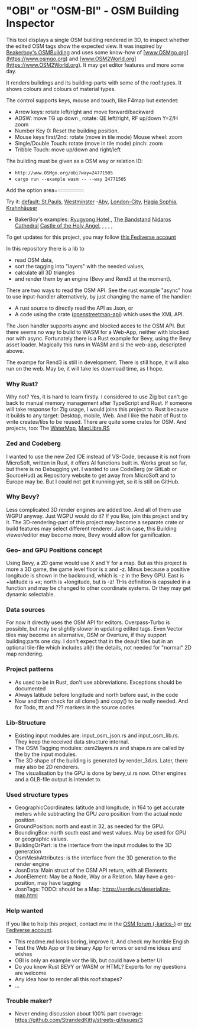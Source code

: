 # "OBI" or "OSM-BI" - OSM Building Inspector

This tool displays a single OSM building rendered in 3D, to inspect whether the edited OSM tags show the expected view. It was inspired by [Beakerboy's OSMBuilding](https://github.com/Beakerboy/OSMBuilding) and uses some know-how of [www.OSMgo.org](https://www.osmgo.org) and [www.OSM2World.org](https://www.OSM2World.org). It may get editor features and more some day.

It renders buildings and its building-parts with some of the roof:types. It shows colours and colours of material types.

The control supports keys, mouse and touch, like F4map but extendet:
* Arrow keys: rotate left/right and move forward/backward
* ADSW: move TG up down , rotate: QE left/right, RF up/down Y=Z/H zoom
* Number Key 0:  Reset the building position.
* Mouse keys first/2nd: rotate (move in tile mode) Mouse wheel: zoom
* Single/Double Touch: rotate (move in tile mode) pinch: zoom
* Tribble Touch: move up/down and right/left

The building must be given as a OSM way or relation ID:
* ```http://www.OSMgo.org/obi?way=24771505```
* ```cargo run --example wasm -- --way 24771505```

Add the option area=<meter> to see all buildings around in that range. In this area mode, the control swap roate and move controls to make it like F4Map. Default is the inspection mode with rotating by the first mousetouch.

Try it:
[default: St.Pauls](http://www.OSMgo.org/obi),
[Westminster](https://www.osmgo.org/obi?rel=1567699&area=140)
-[Aby](https://www.osmgo.org/obi?way=364313092),
[London-City](https://osmgo.org/obi?rel=3850933&area=444),
[Hagia Sophia](https://osmgo.org/obi?way=109862851),
[Krahnhäuser](https://osmgo.org/obi?rel=184729&area=333)
* BakerBoy's examples:
[Ryugyong Hotel ](https://osmgo.org/obi?way=407995274),
[The Bandstand](https://osmgo.org/obi?way=297997038)
[Nidaros Cathedral](https://osmgo.org/obi?way=417245741)
[Castle of the Holy Angel](https://osmgo.org/obi?way=8035487), [](), [](), [](), [](), []()

To get updates for this project, you may follow [this Fediverse account](https://en.osm.town/@rust_osm_tb)

In this repository there is a lib to
- read OSM data,
- sort the tagging into "layers" with the needed values,
- calculate all 3D triangles
- and render them by an engine (Bevy and Rend3 at the moment).

There are two ways to read the OSM API. See the rust example "async" how to use input-handler alternatively, by just changing the name of the handler:
- A rust source to directly read the API as Json, or
- A code using the crate ([openstreetmap-api](https://github.com/topics/openstreetmap-api)) which uses the XML API.

The Json handler supports async and blocked acces to the OSM API. But there seems no way to build to WASM for a Web-App, neither with blocked nor with async. Fortunately there is a Rust example for Bevy, using the Bevy asset loader. Magically this runs in WASM and si the web-app, descripted abowe.

The exampe for Rend3 is still in development. There is still hope, it will also run on the web. May be, it will take les download time, as I hope.

### Why Rust?
Why not? Yes, it is hard to learn firstly. I considered to use Zig but can't go back to manual memory management after TypeScript and Rust. If someone will take response for Zig usage, I would joins this project to. Rust because it builds to any target: Desktop, mobile, Web. And I like the habit of Rust to write creates/libs to be reused. There are quite some crates for OSM. And projects, too:
The [WaterMap]( https://en.osm.town/@amapanda),
[MapLibre.RS](https://github.com/maplibre/maplibre-rs)

### Zed and Codeberg
I wanted to use the new Zed IDE instead of VS-Code, because it is not from MicroSoft, written in Rust, it offers AI functions built in. Works great so far, but there is no Debugging yet.
I wanted to use CodeBerg (or GitLab or SourceHud) as Repository website to get away from MicroSoft and to Europe may be. But I could not get it running yet, so it is still on GitHub.

### Why Bevy?
Less complicated 3D render engines are added too. And all of them use WGPU anyway. Just WGPU would do it? If you like, join this project and try it. The 3D-rendering-part of this project may become a separate crate or build features may select different renderer.
Just in case, this Building viewer/editor may become more, Bevy would allow for gamification.

### Geo- and GPU Positions concept
Using Bevy, a 2D game would use X and Y for a map. But as this project is more a 3D game, the game level floor is x and -z. Minus because a positive longitude is shown in the backround, which is -z in the Bevy GPU. East is +latitude is +x; north is +longitude, but is -z! THis definition is capsuled in a function and may be changed to other coordinate systems. Or they may get dynamic selectable.

### Data sources
For now it directly uses the OSM API for editors. Overpass-Turbo is possible, but may be slightly slower in updating edited tags.
Even Vector tiles may become an alternative, OSM or Overture, if they support building:parts one day. I don't expect that in the deault tiles but in an optional tile-file which includes all(!) the details, not needed for "normal" 2D map rendering.

### Project patterns
* As used to be in Rust, don't use abbreviations. Exceptions should be documented
* Always latitude before longitude and north before east, in the code
* Now and then check for all clone() and copy() to be really needed. And for Todo, ttt and ??? markers in the source codes

### Lib-Structure
* Existing input modules are: input_osm_json.rs and input_osm_lib.rs. They keep the received data structure internal.
* The OSM Tagging modules: osm2layers.rs and shape.rs are called by the by the input modules.
* The 3D shape of the building is generated by render_3d.rs. Later, there may also be 2D renderers.
* The visualisation by the GPU is done by bevy_ui.rs now. Other engines and a GLB-file output is intendet to.

### Used structure types
* GeographicCoordinates: latitude and longitude, in f64 to get accurate meters while subtracting the GPU zero position from the actual node position.
* GroundPosition: north and east in 32, as needed for the GPU.
* BoundingBox: north south east and west values. May be used for GPU or geographic values.
* BuildingOrPart: is the interface from the input modules to the 3D generation
* OsmMeshAttributes: is the interface from the 3D generation to the render engine
* JosnData: Main struct of the OSM API return, with all Elements
* JsonElement: May be a Node, Way or a Relation. May have a geo-position, may have tagging
* JosnTags: TODO: should be a Map:  https://serde.rs/deserialize-map.html


### Help wanted
If you like to help this project, contact me
in the [OSM forum (-karlos-)](https://community.openstreetmap.org/u/karlos/activity)
or [my Fediverse account](https://en.osm.town/@rust_osm_tb).
* This readme.md looks boring, improve it. And check my horrible Engish
* Test the Web App or the binary App for errors or send me ideas and wishes
* OBI is only an example vor the lib, but could have a better UI
* Do you know Rust BEVY or WASM or HTML? Experts for my questions are welcome
* Any idea how to render all this roof:shapes?
* ...


### Trouble maker?
* Never ending discussion about 100% part coverage: https://github.com/StrandedKitty/streets-gl/issues/3

<!-- https://docs.github.com/en/get-started/writing-on-github/getting-started-with-writing-and-formatting-on-github/basic-writing-and-formatting-syntax -->
